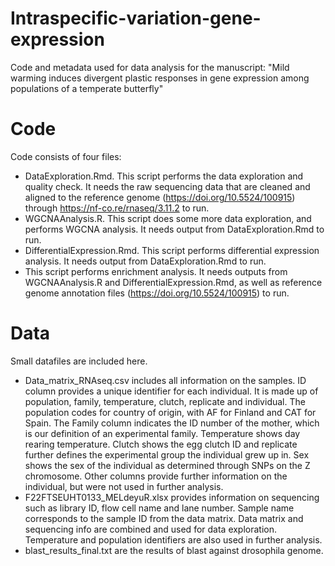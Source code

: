# Intraspecific-variation-gene-expression
Code and metadata used for data analysis for the manuscript: "Mild warming induces divergent plastic responses in gene expression among populations of a temperate butterfly"

# Code
Code consists of four files:
- DataExploration.Rmd. This script performs the data exploration and quality check. It needs the raw sequencing data that are cleaned and aligned to the reference genome (https://doi.org/10.5524/100915) through https://nf-co.re/rnaseq/3.11.2 to run.
- WGCNAAnalysis.R. This script does some more data exploration, and performs WGCNA analysis. It needs output from DataExploration.Rmd to run.
- DifferentialExpression.Rmd. This script performs differential expression analysis. It needs output from DataExploration.Rmd to run.
- This script performs enrichment analysis. It needs outputs from WGCNAAnalysis.R and DifferentialExpression.Rmd, as well as reference genome annotation files (https://doi.org/10.5524/100915) to run.

# Data
Small datafiles are included here.
- Data_matrix_RNAseq.csv includes all information on the samples. ID column provides a unique identifier for each individual. It is made up of population, family, temperature, clutch, replicate and individual. The population codes for country of origin, with AF for Finland and CAT for Spain. The Family column indicates the ID number of the mother, which is our definition of an experimental family. Temperature shows day rearing temperature. Clutch shows the egg clutch ID and replicate further defines the experimental group the individual grew up in. Sex shows the sex of the individual as determined through SNPs on the Z chromosome. Other columns provide further information on the individual, but were not used in further analysis.
- F22FTSEUHT0133_MELdeyuR.xlsx provides information on sequencing such as library ID, flow cell name and lane number. Sample name corresponds to the sample ID from the data matrix.
Data matrix and sequencing info are combined and used for data exploration. Temperature and population identifiers are also used in further analysis.
- blast_results_final.txt are the results of blast against drosophila genome.
